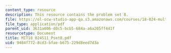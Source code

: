 ```yaml
---
content_type: resource
description: This resource contains the problem set 8.
file: https://ol-ocw-studio-app-qa.s3.amazonaws.com/courses/18-024-multivariable-calculus-with-theory-spring-2011/9484f7728cd3bfaeb675229d8eed7d3a_MIT18_024S11_Pset8.pdf
file_type: application/pdf
parent_uid: 3631a006-d0c5-bcb5-684a-a6a205ff441f
resourcetype: Document
title: MIT18_024S11_Pset8.pdf
uid: 9484f772-8cd3-bfae-b675-229d8eed7d3a
---
```

